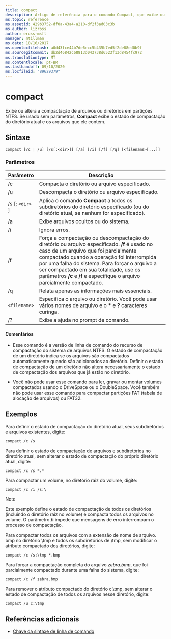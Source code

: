 ```yaml
---
title: compact
description: Artigo de referência para o comando Compact, que exibe ou altera a compactação de arquivos ou diretórios em partições NTFS.
ms.topic: reference
ms.assetid: 429b3752-df0a-43a4-a210-df2f3ad03c3b
ms.author: lizross
author: eross-msft
manager: mtillman
ms.date: 10/16/2017
ms.openlocfilehash: a0d43fce44b7de6ecc5b435b7ed5f2de88ed0b9f
ms.sourcegitcommit: db2d46842c68813d043738d6523f13d8454fc972
ms.translationtype: MT
ms.contentlocale: pt-BR
ms.lasthandoff: 09/10/2020
ms.locfileid: "89629379"
---
```

# <a name="compact"></a>compact

Exibe ou altera a compactação de arquivos ou diretórios em partições NTFS. Se usado sem parâmetros, **Compact** exibe o estado de compactação do diretório atual e os arquivos que ele contém.

## <a name="syntax"></a>Sintaxe

```
compact [/c | /u] [/s[:<dir>]] [/a] [/i] [/f] [/q] [<filename>[...]]
```

### <a name="parameters"></a>Parâmetros

| Parâmetro | Descrição |
| --------- | ----------- |
| /c | Compacta o diretório ou arquivo especificado. |
| /u | Descompacta o diretório ou arquivo especificado. |
| /s [: `<dir>` ] | Aplica o comando **Compact** a todos os subdiretórios do diretório especificado (ou do diretório atual, se nenhum for especificado). |
| /a | Exibe arquivos ocultos ou do sistema. |
| /i | Ignora erros. |
| /f | Força a compactação ou descompactação do diretório ou arquivo especificado. **/f** é usado no caso de um arquivo que foi parcialmente compactado quando a operação foi interrompida por uma falha do sistema. Para forçar o arquivo a ser compactado em sua totalidade, use os parâmetros **/c** e **/f** e especifique o arquivo parcialmente compactado. |
| /q | Relata apenas as informações mais essenciais. |
| `<filename>` | Especifica o arquivo ou diretório. Você pode usar vários nomes de arquivo e o **&#42;** e **?** caracteres curinga. |
| /? | Exibe a ajuda no prompt de comando. |

#### <a name="remarks"></a>Comentários

- Esse comando é a versão de linha de comando do recurso de compactação do sistema de arquivos NTFS. O estado de compactação de um diretório indica se os arquivos são compactados automaticamente quando são adicionados ao diretório. Definir o estado de compactação de um diretório não altera necessariamente o estado de compactação dos arquivos que já estão no diretório.

- Você não pode usar esse comando para ler, gravar ou montar volumes compactados usando o DriveSpace ou o DoubleSpace. Você também não pode usar esse comando para compactar partições FAT (tabela de alocação de arquivos) ou FAT32.

## <a name="examples"></a>Exemplos

Para definir o estado de compactação do diretório atual, seus subdiretórios e arquivos existentes, digite:

```
compact /c /s
```

Para definir o estado de compactação de arquivos e subdiretórios no diretório atual, sem alterar o estado de compactação do próprio diretório atual, digite:

```
compact /c /s *.*
```

Para compactar um volume, no diretório raiz do volume, digite:

```
compact /c /i /s:\
```

> [!NOTE]
> Este exemplo define o estado de compactação de todos os diretórios (incluindo o diretório raiz no volume) e compacta todos os arquivos no volume. O parâmetro **/i** impede que mensagens de erro interrompam o processo de compactação.

Para compactar todos os arquivos com a extensão de nome de arquivo. bmp no diretório \tmp e todos os subdiretórios de \tmp, sem modificar o atributo compactado dos diretórios, digite:

```
compact /c /s:\tmp *.bmp
```

Para forçar a compactação completa do arquivo *zebra.bmp*, que foi parcialmente compactado durante uma falha do sistema, digite:

```
compact /c /f zebra.bmp
```

Para remover o atributo compactado do diretório c:\tmp, sem alterar o estado de compactação de todos os arquivos nesse diretório, digite:

```
compact /u c:\tmp
```

## <a name="additional-references"></a>Referências adicionais

- [Chave da sintaxe de linha de comando](command-line-syntax-key.md)